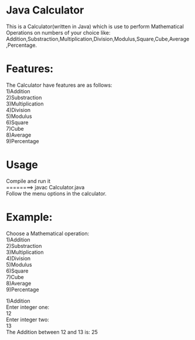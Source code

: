 # Java Calculator
This is a Calculator(written in Java) which is use to perform Mathematical Operations on numbers of your choice like:
<br>
Addition,Substraction,Multiplication,Division,Modulus,Square,Cube,Average,Percentage.

# Features:
The Calculator have features are as follows:
<br>
1)Addition
<br>
2)Substraction
<br>
3)Multiplication
<br>
4)Division
<br>
5)Modulus
<br>
6)Square
<br>
7)Cube
<br>
8)Average
<br>
9)Percentage
<br>

# Usage
Compile and run it
<br>
========> javac Calculator.java
<br>
Follow the menu options in the calculator.

# Example:
Choose a Mathematical operation:
<br>
1)Addition
<br>
2)Substraction
<br>
3)Multiplication
<br>
4)Division
<br>
5)Modulus
<br>
6)Square
<br>
7)Cube
<br>
8)Average
<br>
9)Percentage
<br>

1)Addition
<br>
Enter integer one:
<br>
12
<br>
Enter integer two:
<br>
13
<br>
The Addition between 12 and 13 is: 25










